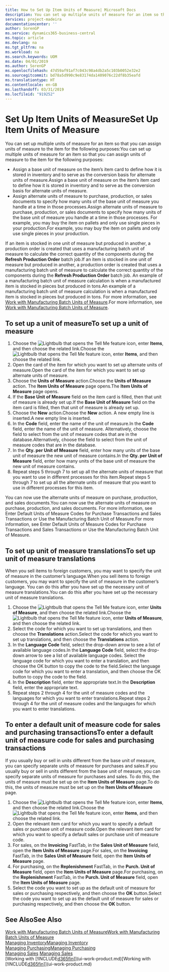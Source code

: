 ```yaml
---
title: How to Set Up Item Units of Measure| Microsoft Docs
description: You can set up multiple units of measure for an item so that you can assign units of measure to the item.
services: project-madeira
documentationcenter: ''
author: SorenGP
ms.service: dynamics365-business-central
ms.topic: article
ms.devlang: na
ms.tgt_pltfrm: na
ms.workload: na
ms.search.keywords: UOM
ms.date: 04/01/2019
ms.author: SorenGP
ms.openlocfilehash: 47d59af91af7c043c98a4db2a5c103b0052e32e2
ms.sourcegitcommit: bd78a5d990c9e83174da1409076c22df8b35eafd
ms.translationtype: HT
ms.contentlocale: en-GB
ms.lasthandoff: 03/31/2019
ms.locfileid: "919252"
---
```

# <a name="set-up-item-units-of-measure"></a><span data-ttu-id="1e1c2-103">Set Up Item Units of Measure</span><span class="sxs-lookup"><span data-stu-id="1e1c2-103">Set Up Item Units of Measure</span></span>
<span data-ttu-id="1e1c2-104">You can set up multiple units of measure for an item so that you can assign units of measure to the item for the following purposes:</span><span class="sxs-lookup"><span data-stu-id="1e1c2-104">You can set up multiple units of measure for an item so that you can assign units of measure to the item for the following purposes:</span></span>

- <span data-ttu-id="1e1c2-105">Assign a base unit of measure on the item’s item card to define how it is stored in inventory and to serve as the conversion basis for alternate units of measure.</span><span class="sxs-lookup"><span data-stu-id="1e1c2-105">Assign a base unit of measure on the item’s item card to define how it is stored in inventory and to serve as the conversion basis for alternate units of measure.</span></span>
- <span data-ttu-id="1e1c2-106">Assign alternate units of measure to purchase, production, or sales documents to specify how many units of the base unit of measure you handle at a time in those processes.</span><span class="sxs-lookup"><span data-stu-id="1e1c2-106">Assign alternate units of measure to purchase, production, or sales documents to specify how many units of the base unit of measure you handle at a time in those processes.</span></span> <span data-ttu-id="1e1c2-107">For example, you may buy the item on pallets and only use single pieces in your production.</span><span class="sxs-lookup"><span data-stu-id="1e1c2-107">For example, you may buy the item on pallets and only use single pieces in your production.</span></span>

<span data-ttu-id="1e1c2-108">If an item is stocked in one unit of measure but produced in another, a production order is created that uses a manufacturing batch unit of measure to calculate the correct quantity of the components during the **Refresh Production Order** batch job.</span><span class="sxs-lookup"><span data-stu-id="1e1c2-108">If an item is stocked in one unit of measure but produced in another, a production order is created that uses a manufacturing batch unit of measure to calculate the correct quantity of the components during the **Refresh Production Order** batch job.</span></span> <span data-ttu-id="1e1c2-109">An example of a manufacturing batch unit of measure calculation is when a manufactured item is stocked in pieces but produced in tons.</span><span class="sxs-lookup"><span data-stu-id="1e1c2-109">An example of a manufacturing batch unit of measure calculation is when a manufactured item is stocked in pieces but produced in tons.</span></span> <span data-ttu-id="1e1c2-110">For more information, see [Work with Manufacturing Batch Units of Measure](production-how-to-use-the-manufacturing-batch-unit-of-measure.md).</span><span class="sxs-lookup"><span data-stu-id="1e1c2-110">For more information, see [Work with Manufacturing Batch Units of Measure](production-how-to-use-the-manufacturing-batch-unit-of-measure.md).</span></span>

## <a name="to-set-up-a-unit-of-measure"></a><span data-ttu-id="1e1c2-111">To set up a unit of measure</span><span class="sxs-lookup"><span data-stu-id="1e1c2-111">To set up a unit of measure</span></span>
1. <span data-ttu-id="1e1c2-112">Choose the ![Lightbulb that opens the Tell Me feature](media/ui-search/search_small.png "Tell me what you want to do") icon, enter **Items**, and then choose the related link.</span><span class="sxs-lookup"><span data-stu-id="1e1c2-112">Choose the ![Lightbulb that opens the Tell Me feature](media/ui-search/search_small.png "Tell me what you want to do") icon, enter **Items**, and then choose the related link.</span></span>
2. <span data-ttu-id="1e1c2-113">Open the card of the item for which you want to set up alternate units of measure.</span><span class="sxs-lookup"><span data-stu-id="1e1c2-113">Open the card of the item for which you want to set up alternate units of measure.</span></span>
3. <span data-ttu-id="1e1c2-114">Choose the **Units of Measure** action.</span><span class="sxs-lookup"><span data-stu-id="1e1c2-114">Choose the **Units of Measure** action.</span></span> <span data-ttu-id="1e1c2-115">The **Item Units of Measure** page opens.</span><span class="sxs-lookup"><span data-stu-id="1e1c2-115">The **Item Units of Measure** page opens.</span></span>
4. <span data-ttu-id="1e1c2-116">If the **Base Unit of Measure** field on the item card is filled, then that unit of measure is already set up.</span><span class="sxs-lookup"><span data-stu-id="1e1c2-116">If the **Base Unit of Measure** field on the item card is filled, then that unit of measure is already set up.</span></span>
5. <span data-ttu-id="1e1c2-117">Choose the **New** action.</span><span class="sxs-lookup"><span data-stu-id="1e1c2-117">Choose the **New** action.</span></span> <span data-ttu-id="1e1c2-118">A new empty line is inserted.</span><span class="sxs-lookup"><span data-stu-id="1e1c2-118">A new empty line is inserted.</span></span>
6. <span data-ttu-id="1e1c2-119">In the **Code** field, enter the name of the unit of measure.</span><span class="sxs-lookup"><span data-stu-id="1e1c2-119">In the **Code** field, enter the name of the unit of measure.</span></span> <span data-ttu-id="1e1c2-120">Alternatively, choose the field to select from the unit of measure codes that are in the database.</span><span class="sxs-lookup"><span data-stu-id="1e1c2-120">Alternatively, choose the field to select from the unit of measure codes that are in the database.</span></span>
7. <span data-ttu-id="1e1c2-121">In the **Qty. per Unit of Measure** field, enter how many units of the base unit of measure the new unit of measure contains.</span><span class="sxs-lookup"><span data-stu-id="1e1c2-121">In the **Qty. per Unit of Measure** field, enter how many units of the base unit of measure the new unit of measure contains.</span></span>
8. <span data-ttu-id="1e1c2-122">Repeat steps 5 through 7 to set up all the alternate units of measure that you want to use in different processes for this item.</span><span class="sxs-lookup"><span data-stu-id="1e1c2-122">Repeat steps 5 through 7 to set up all the alternate units of measure that you want to use in different processes for this item.</span></span>

<span data-ttu-id="1e1c2-123">You can now use the alternate units of measure on purchase, production, and sales documents.</span><span class="sxs-lookup"><span data-stu-id="1e1c2-123">You can now use the alternate units of measure on purchase, production, and sales documents.</span></span> <span data-ttu-id="1e1c2-124">For more information, see Enter Default Units of Measure Codes for Purchase Transactions and Sales Transactions or Use the Manufacturing Batch Unit of Measure.</span><span class="sxs-lookup"><span data-stu-id="1e1c2-124">For more information, see Enter Default Units of Measure Codes for Purchase Transactions and Sales Transactions or Use the Manufacturing Batch Unit of Measure.</span></span>

## <a name="to-set-up-unit-of-measure-translations"></a><span data-ttu-id="1e1c2-125">To set up unit of measure translations</span><span class="sxs-lookup"><span data-stu-id="1e1c2-125">To set up unit of measure translations</span></span>
<span data-ttu-id="1e1c2-126">When you sell items to foreign customers, you may want to specify the unit of measure in the customer’s language.</span><span class="sxs-lookup"><span data-stu-id="1e1c2-126">When you sell items to foreign customers, you may want to specify the unit of measure in the customer’s language.</span></span> <span data-ttu-id="1e1c2-127">You can do this after you have set up the necessary unit of measure translations.</span><span class="sxs-lookup"><span data-stu-id="1e1c2-127">You can do this after you have set up the necessary unit of measure translations.</span></span>

1. <span data-ttu-id="1e1c2-128">Choose the ![Lightbulb that opens the Tell Me feature](media/ui-search/search_small.png "Tell me what you want to do") icon, enter **Units of Measure**, and then choose the related link.</span><span class="sxs-lookup"><span data-stu-id="1e1c2-128">Choose the ![Lightbulb that opens the Tell Me feature](media/ui-search/search_small.png "Tell me what you want to do") icon, enter **Units of Measure**, and then choose the related link.</span></span>
2. <span data-ttu-id="1e1c2-129">Select the code for which you want to set up translations, and then choose the **Translations** action.</span><span class="sxs-lookup"><span data-stu-id="1e1c2-129">Select the code for which you want to set up translations, and then choose the **Translations** action.</span></span>
3. <span data-ttu-id="1e1c2-130">In the **Language Code** field, select the drop-down arrow to see a list of available language codes.</span><span class="sxs-lookup"><span data-stu-id="1e1c2-130">In the **Language Code** field, select the drop-down arrow to see a list of available language codes.</span></span> <span data-ttu-id="1e1c2-131">Select the language code for which you want to enter a translation, and then choose the OK button to copy the code to the field.</span><span class="sxs-lookup"><span data-stu-id="1e1c2-131">Select the language code for which you want to enter a translation, and then choose the OK button to copy the code to the field.</span></span>
4. <span data-ttu-id="1e1c2-132">In the **Description** field, enter the appropriate text.</span><span class="sxs-lookup"><span data-stu-id="1e1c2-132">In the **Description** field, enter the appropriate text.</span></span>
5. <span data-ttu-id="1e1c2-133">Repeat steps 2 through 4 for the unit of measure codes and the languages for which you want to enter translations.</span><span class="sxs-lookup"><span data-stu-id="1e1c2-133">Repeat steps 2 through 4 for the unit of measure codes and the languages for which you want to enter translations.</span></span>

## <a name="to-enter-a-default-unit-of-measure-code-for-sales-and-purchasing-transactions"></a><span data-ttu-id="1e1c2-134">To enter a default unit of measure code for sales and purchasing transactions</span><span class="sxs-lookup"><span data-stu-id="1e1c2-134">To enter a default unit of measure code for sales and purchasing transactions</span></span>
<span data-ttu-id="1e1c2-135">If you usually buy or sell in units different from the base unit of measure, you can specify separate units of measure for purchases and sales.</span><span class="sxs-lookup"><span data-stu-id="1e1c2-135">If you usually buy or sell in units different from the base unit of measure, you can specify separate units of measure for purchases and sales.</span></span> <span data-ttu-id="1e1c2-136">To do this, the units of measure must be set up on the **Item Units of Measure** page.</span><span class="sxs-lookup"><span data-stu-id="1e1c2-136">To do this, the units of measure must be set up on the **Item Units of Measure** page.</span></span>

1. <span data-ttu-id="1e1c2-137">Choose the ![Lightbulb that opens the Tell Me feature](media/ui-search/search_small.png "Tell me what you want to do") icon, enter **Items**, and then choose the related link.</span><span class="sxs-lookup"><span data-stu-id="1e1c2-137">Choose the ![Lightbulb that opens the Tell Me feature](media/ui-search/search_small.png "Tell me what you want to do") icon, enter **Items**, and then choose the related link.</span></span>
2. <span data-ttu-id="1e1c2-138">Open the relevant item card for which you want to specify a default sales or purchase unit of measure code.</span><span class="sxs-lookup"><span data-stu-id="1e1c2-138">Open the relevant item card for which you want to specify a default sales or purchase unit of measure code.</span></span>
3. <span data-ttu-id="1e1c2-139">For sales, on the **Invoicing** FastTab, in the **Sales Unit of Measure** field, open the **Item Units of Measure** page.</span><span class="sxs-lookup"><span data-stu-id="1e1c2-139">For sales, on the **Invoicing** FastTab, in the **Sales Unit of Measure** field, open the **Item Units of Measure** page.</span></span>
4. <span data-ttu-id="1e1c2-140">For purchasing, on the **Replenishment** FastTab, in the **Purch. Unit of Measure** field, open the **Item Units of Measure** page.</span><span class="sxs-lookup"><span data-stu-id="1e1c2-140">For purchasing, on the **Replenishment** FastTab, in the **Purch. Unit of Measure** field, open the **Item Units of Measure** page.</span></span>
5. <span data-ttu-id="1e1c2-141">Select the code you want to set up as the default unit of measure for sales or purchasing respectively, and then choose the **OK** button.</span><span class="sxs-lookup"><span data-stu-id="1e1c2-141">Select the code you want to set up as the default unit of measure for sales or purchasing respectively, and then choose the **OK** button.</span></span>

## <a name="see-also"></a><span data-ttu-id="1e1c2-142">See Also</span><span class="sxs-lookup"><span data-stu-id="1e1c2-142">See Also</span></span>
[<span data-ttu-id="1e1c2-143">Work with Manufacturing Batch Units of Measure</span><span class="sxs-lookup"><span data-stu-id="1e1c2-143">Work with Manufacturing Batch Units of Measure</span></span>](production-how-to-use-the-manufacturing-batch-unit-of-measure.md)  
[<span data-ttu-id="1e1c2-144">Managing Inventory</span><span class="sxs-lookup"><span data-stu-id="1e1c2-144">Managing Inventory</span></span>](inventory-manage-inventory.md)  
[<span data-ttu-id="1e1c2-145">Managing Purchasing</span><span class="sxs-lookup"><span data-stu-id="1e1c2-145">Managing Purchasing</span></span>](purchasing-manage-purchasing.md)  
<span data-ttu-id="1e1c2-146">[Managing Sales](sales-manage-sales.md)  </span><span class="sxs-lookup"><span data-stu-id="1e1c2-146">[Managing Sales](sales-manage-sales.md)  </span></span>  
<span data-ttu-id="1e1c2-147">[Working with [!INCLUDE[d365fin](includes/d365fin_md.md)]](ui-work-product.md)</span><span class="sxs-lookup"><span data-stu-id="1e1c2-147">[Working with [!INCLUDE[d365fin](includes/d365fin_md.md)]](ui-work-product.md)</span></span>
